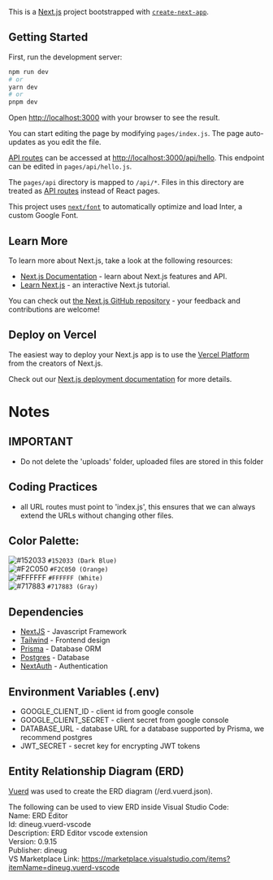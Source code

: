 This is a [Next.js](https://nextjs.org/) project bootstrapped with [`create-next-app`](https://github.com/vercel/next.js/tree/canary/packages/create-next-app).

## Getting Started

First, run the development server:

```bash
npm run dev
# or
yarn dev
# or
pnpm dev
```

Open [http://localhost:3000](http://localhost:3000) with your browser to see the result.

You can start editing the page by modifying `pages/index.js`. The page auto-updates as you edit the file.

[API routes](https://nextjs.org/docs/api-routes/introduction) can be accessed at [http://localhost:3000/api/hello](http://localhost:3000/api/hello). This endpoint can be edited in `pages/api/hello.js`.

The `pages/api` directory is mapped to `/api/*`. Files in this directory are treated as [API routes](https://nextjs.org/docs/api-routes/introduction) instead of React pages.

This project uses [`next/font`](https://nextjs.org/docs/basic-features/font-optimization) to automatically optimize and load Inter, a custom Google Font.

## Learn More

To learn more about Next.js, take a look at the following resources:

- [Next.js Documentation](https://nextjs.org/docs) - learn about Next.js features and API.
- [Learn Next.js](https://nextjs.org/learn) - an interactive Next.js tutorial.

You can check out [the Next.js GitHub repository](https://github.com/vercel/next.js/) - your feedback and contributions are welcome!

## Deploy on Vercel

The easiest way to deploy your Next.js app is to use the [Vercel Platform](https://vercel.com/new?utm_medium=default-template&filter=next.js&utm_source=create-next-app&utm_campaign=create-next-app-readme) from the creators of Next.js.

Check out our [Next.js deployment documentation](https://nextjs.org/docs/deployment) for more details.

# Notes

## IMPORTANT

- Do not delete the 'uploads' folder, uploaded files are stored in this folder

## Coding Practices

- all URL routes must point to 'index.js', this ensures that we can always extend the URLs without changing other files.

## Color Palette:

![#152033](https://placehold.co/15x15/152033/152033.png) `#152033 (Dark Blue)`<br/>
![#F2C050](https://placehold.co/15x15/F2C050/F2C050.png) `#F2C050 (Orange)`<br/>
![#FFFFFF](https://placehold.co/15x15/FFFFFF/FFFFFF.png) `#FFFFFF (White)`<br/>
![#717883](https://placehold.co/15x15/717883/717883.png) `#717883 (Gray)`<br/>

## Dependencies

- [NextJS](https://nextjs.org) - Javascript Framework
- [Tailwind](https://tailwindcss.com) - Frontend design
- [Prisma](https://www.prisma.io) - Database ORM
- [Postgres](https://www.postgresql.org/) - Database
- [NextAuth](https://next-auth.js.org/) - Authentication

## Environment Variables (.env)

- GOOGLE_CLIENT_ID - client id from google console
- GOOGLE_CLIENT_SECRET - client secret from google console
- DATABASE_URL - database URL for a database supported by Prisma, we recommend postgres
- JWT_SECRET - secret key for encrypting JWT tokens

## Entity Relationship Diagram (ERD)

[Vuerd](https://vuerd.github.io/) was used to create the ERD diagram (/erd.vuerd.json).

The following can be used to view ERD inside Visual Studio Code:<br/>
Name: ERD Editor <br />
Id: dineug.vuerd-vscode <br />
Description: ERD Editor vscode extension <br />
Version: 0.9.15 <br />
Publisher: dineug <br />
VS Marketplace Link: https://marketplace.visualstudio.com/items?itemName=dineug.vuerd-vscode <br />
